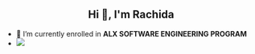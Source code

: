 
<h2 align="center">Hi 👋, I'm Rachida </h2>

- 🔭 I’m currently enrolled in **ALX SOFTWARE ENGINEERING PROGRAM**
- <img src="https://thumbs.dreamstime.com/b/vector-illustration-kid-computer-eps-vector-illustration-kid-computer-122338143.jpg" /></a>
</p>
       
       
       
    






